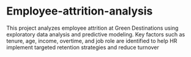 # Employee-attrition-analysis
This project analyzes employee attrition at Green Destinations using exploratory data analysis and predictive modeling. Key factors such as tenure, age, income, overtime, and job role are identified to help HR implement targeted retention strategies and reduce turnover
